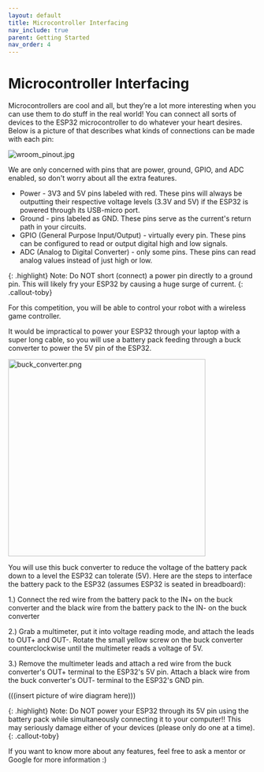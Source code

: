 ```yaml
---
layout: default
title: Microcontroller Interfacing
nav_include: true
parent: Getting Started
nav_order: 4
---
```


# Microcontroller Interfacing
Microcontrollers are cool and all, but they’re a lot more interesting when you can use them to do stuff in the real world! You can connect all sorts of devices to the ESP32 microcontroller to do whatever your heart desires. Below is a picture of that describes what kinds of connections can be made with each pin:

<img src="{{ '/_assets/images/wroom_pinout.jpg' | prepend: site.baseurl }}" alt="wroom_pinout.jpg">

We are only concerned with pins that are power, ground, GPIO, and ADC enabled, so don't worry about all the extra features. 

* Power - 3V3 and 5V pins labeled with red. These pins will always be outputting their respective voltage levels (3.3V and 5V) if the ESP32 is powered through its USB-micro port.
* Ground - pins labeled as GND. These pins serve as the current's return path in your circuits.
* GPIO (General Purpose Input/Output) - virtually every pin. These pins can be configured to read or output digital high and low signals.
* ADC (Analog to Digital Converter) - only some pins. These pins can read analog values instead of just high or low. 

{: .highlight}
Note: Do NOT short (connect) a power pin directly to a ground pin. This will likely fry your ESP32 by causing a huge surge of current. 
{: .callout-toby}

For this competition, you will be able to control your robot with a wireless game controller. 

It would be impractical to power your ESP32 through your laptop with a super long cable, so you will use a battery pack feeding through a buck converter to power the 5V pin of the ESP32.

<img src="{{ '/_assets/images/buck_converter.png' | prepend: site.baseurl }}" alt="buck_converter.png" width=400 height=400>

You will use this buck converter to reduce the voltage of the battery pack down to a level the ESP32 can tolerate (5V). Here are the steps to interface the battery pack to the ESP32 (assumes ESP32 is seated in breadboard):

 1.) Connect the red wire from the battery pack to the IN+ on the buck converter and the black wire from the battery pack to the IN- on the buck converter

 2.) Grab a multimeter, put it into voltage reading mode, and attach the leads to OUT+ and OUT-. Rotate the small yellow screw on the buck converter counterclockwise until the multimeter reads a voltage of 5V.

 3.) Remove the multimeter leads and attach a red wire from the buck converter's OUT+ terminal to the ESP32's 5V pin. Attach a black wire from the buck converter's OUT- terminal to the ESP32's GND pin.

 (((insert picture of wire diagram here)))

{: .highlight}
Note: Do NOT power your ESP32 through its 5V pin using the battery pack while simultaneously connecting it to your computer!! This may seriously damage either of your devices (please only do one at a time).
{: .callout-toby}

If you want to know more about any features, feel free to ask a mentor or Google for more information :) 





